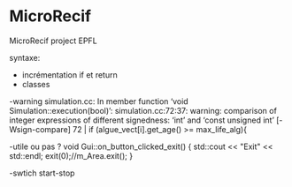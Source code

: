 # MicroRecif
MicroRecif project EPFL

syntaxe:
- incrémentation if et return
- classes


-warning
simulation.cc: In member function ‘void Simulation::execution(bool)’:
simulation.cc:72:37: warning: comparison of integer expressions of different signedness: ‘int’ and ‘const unsigned int’ [-Wsign-compare]
   72 |         if (algue_vect[i].get_age() >= max_life_alg){

-utile ou pas ?
void Gui::on_button_clicked_exit()
{
	std::cout << "Exit" << std::endl;
	exit(0);//m_Area.exit();
}

-swtich start-stop



